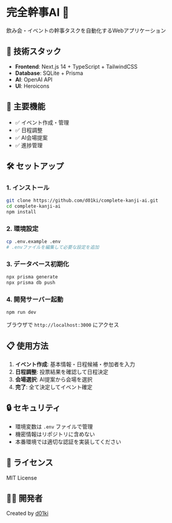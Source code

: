 # 完全幹事AI 🤖

飲み会・イベントの幹事タスクを自動化するWebアプリケーション

## 🚀 技術スタック

- **Frontend**: Next.js 14 + TypeScript + TailwindCSS
- **Database**: SQLite + Prisma
- **AI**: OpenAI API
- **UI**: Heroicons

## 🎯 主要機能

- ✅ イベント作成・管理
- ✅ 日程調整
- ✅ AI会場提案
- ✅ 進捗管理

## 🛠 セットアップ

### 1. インストール

```bash
git clone https://github.com/d01ki/complete-kanji-ai.git
cd complete-kanji-ai
npm install
```

### 2. 環境設定

```bash
cp .env.example .env
# .envファイルを編集して必要な設定を追加
```

### 3. データベース初期化

```bash
npx prisma generate
npx prisma db push
```

### 4. 開発サーバー起動

```bash
npm run dev
```

ブラウザで `http://localhost:3000` にアクセス

## 📋 使用方法

1. **イベント作成**: 基本情報・日程候補・参加者を入力
2. **日程調整**: 投票結果を確認して日程決定
3. **会場選択**: AI提案から会場を選択
4. **完了**: 全て決定してイベント確定

## 🔒 セキュリティ

- 環境変数は `.env` ファイルで管理
- 機密情報はリポジトリに含めない
- 本番環境では適切な認証を実装してください

## 📄 ライセンス

MIT License

## 👨‍💻 開発者

Created by [d01ki](https://github.com/d01ki)